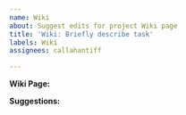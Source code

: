 ```yaml
---
name: Wiki
about: Suggest edits for project Wiki page
title: 'Wiki: Briefly describe task'
labels: Wiki
assignees: callahantiff

---
```


**Wiki Page:**

**Suggestions:**
